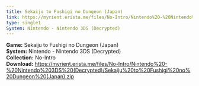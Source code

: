 ```yaml
---
title: Sekaiju to Fushigi no Dungeon (Japan)
link: https://myrient.erista.me/files/No-Intro/Nintendo%20-%20Nintendo%203DS%20(Decrypted)/Sekaiju%20to%20Fushigi%20no%20Dungeon%20(Japan).zip
type: single1
System: Nintendo - Nintendo 3DS (Decrypted)
---
```

<b>Game:</b> Sekaiju to Fushigi no Dungeon (Japan)<br>
<b>System:</b> Nintendo - Nintendo 3DS (Decrypted)<br>
<b>Collection:</b> No-Intro<br>
<b>Download:</b> https://myrient.erista.me/files/No-Intro/Nintendo%20-%20Nintendo%203DS%20(Decrypted)/Sekaiju%20to%20Fushigi%20no%20Dungeon%20(Japan).zip